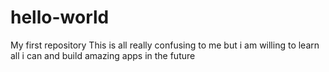 # hello-world
My first repository
This is all really confusing to me but i am willing to learn all i can and build amazing apps in the future

